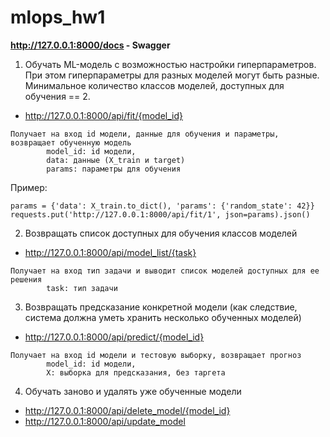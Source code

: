 # mlops_hw1
**http://127.0.0.1:8000/docs - Swagger**

1. Обучать ML-модель с возможностью настройки
гиперпараметров. При этом гиперпараметры для разных
моделей могут быть разные. Минимальное количество классов
моделей, доступных для обучения == 2.
- http://127.0.0.1:8000/api/fit/{model_id}
```
Получает на вход id модели, данные для обучения и параметры, возвращает обученную модель
        model_id: id модели,
        data: данные (X_train и target)
        params: параметры для обучения
```
Пример: 

```
params = {'data': X_train.to_dict(), 'params': {'random_state': 42}}
requests.put('http://127.0.0.1:8000/api/fit/1', json=params).json()
```

2. Возвращать список доступных для обучения классов моделей
- http://127.0.0.1:8000/api/model_list/{task}
```
Получает на вход тип задачи и выводит список моделей доступных для ее решения 
        task: тип задачи
```

3. Возвращать предсказание конкретной модели (как следствие,
система должна уметь хранить несколько обученных моделей)
- http://127.0.0.1:8000/api/predict/{model_id}
```
Получает на вход id модели и тестовую выборку, возвращает прогноз
        model_id: id модели,
        X: выборка для предсказания, без таргета
```
  
  4. Обучать заново и удалять уже обученные модели
  - http://127.0.0.1:8000/api/delete_model/{model_id}
  - http://127.0.0.1:8000/api/update_model
